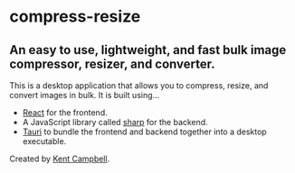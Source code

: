 # compress-resize
## An easy to use, lightweight, and fast bulk image compressor, resizer, and converter.

This is a desktop application that allows you to compress, resize, and convert images in bulk. It is built using...
- [React](https://reactjs.org/) for the frontend.
- A JavaScript library called [sharp](https://sharp.pixelplumbing.com/) for the backend.
- [Tauri](https://tauri.studio/) to bundle the frontend and backend together into a desktop executable.

Created by [Kent Campbell](https://kentmcamp.github.io/).
